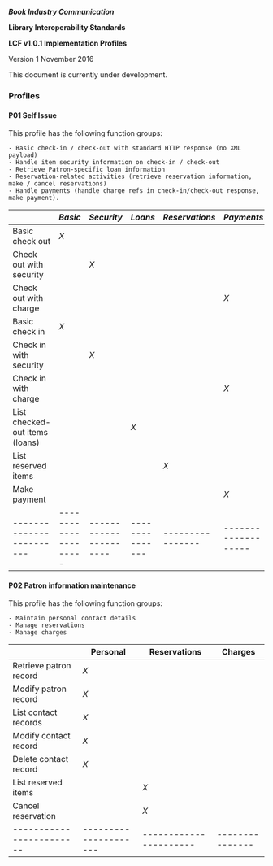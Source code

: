 ***Book Industry Communication***

**Library Interoperability Standards**

**LCF v1.0.1 Implementation Profiles**

Version 1 November 2016

This document is currently under development.

### Profiles

#### P01 Self Issue

This profile has the following function groups:

    - Basic check-in / check-out with standard HTTP response (no XML payload)
    - Handle item security information on check-in / check-out
    - Retrieve Patron-specific loan information
    - Reservation-related activities (retrieve reservation information, make / cancel reservations)
    - Handle payments (handle charge refs in check-in/check-out response, make payment).

|                        |       *Basic*       |      *Security*      |    *Loans*    | *Reservations* |     *Payments*    |
|------------------------|---------------------|----------------------|---------------|----------------|-------------------|
| Basic check out        |         *X*         |                      |               |                |                   |
| Check out with <br/>security |               |         *X*          |               |                |                   |
| Check out with <br/>charge |                 |                      |               |                |        *X*        |
| Basic check in         |         *X*         |                      |               |                |                   |
| Check in with <br/>security   |              |         *X*          |               |                |                   |
| Check in with <br/>charge |                  |                      |               |                |        *X*        |
| List checked-out items (loans) |             |                      |      *X*      |                |                   |
| List reserved items    |                     |                      |               |      *X*       |                   |
| Make payment           |                     |                      |               |                |        *X*        |
|------------------------|---------------------|----------------------|---------------|----------------|-------------------|

#### P02 Patron information maintenance

This profile has the following function groups:

    - Maintain personal contact details
    - Manage reservations
    - Manage charges

|                        |       Personal      |     Reservations     |    Charges    |
|------------------------|---------------------|----------------------|---------------|
| Retrieve patron record |         *X*         |                      |               |
| Modify patron record   |         *X*         |                      |               |
| List contact records   |         *X*         |                      |               |
| Modify contact record  |         *X*         |                      |               |
| Delete contact record  |         *X*         |                      |               |
| List reserved items    |                     |          *X*         |               |
| Cancel reservation     |                     |          *X*         |               |
|------------------------|---------------------|----------------------|---------------|
